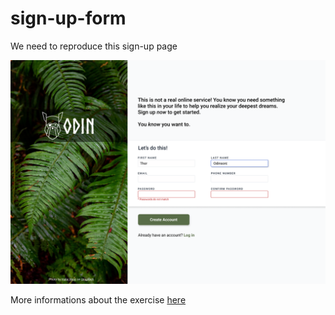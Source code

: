 # sign-up-form

We need to reproduce this sign-up page

![Design file](resources/img/sign-up-form.png)

More informations about the exercise [here](https://www.theodinproject.com/lessons/node-path-intermediate-html-and-css-sign-up-form)